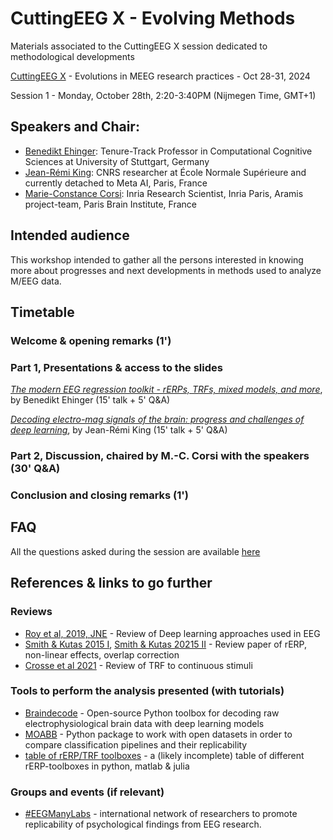 # CuttingEEG X -  Evolving Methods
Materials associated to the CuttingEEG X session dedicated to methodological developments


[CuttingEEG X](https://cuttingeegx.org/) - Evolutions in MEEG research practices - Oct 28-31, 2024


Session 1 - Monday, October 28th, 2:20-3:40PM (Nijmegen Time, GMT+1)

## Speakers and Chair:
- [Benedikt Ehinger](https://benediktehinger.de/blog/science/about-me/): Tenure-Track Professor in Computational Cognitive Sciences at University of Stuttgart, Germany
- [Jean-Rémi King](https://kingjr.github.io/): CNRS researcher at École Normale Supérieure and currently detached to Meta AI, Paris, France
- [Marie-Constance Corsi](https://marieconstance-corsi.netlify.app/): Inria Research Scientist, Inria Paris, Aramis project-team, Paris Brain Institute, France


## Intended audience
This workshop intended to gather all the persons interested in knowing more about progresses and next developments in methods used to analyze M/EEG data.



## Timetable

### Welcome & opening remarks (1')

### Part 1, Presentations & access to the slides
[*The modern EEG regression toolkit - rERPs, TRFs, mixed models, and more*](https://cloud.wirdreibei.de/s/FRAmf98Hd2BRWCw), by Benedikt Ehinger (15' talk + 5' Q&A)

[*Decoding electro-mag signals of the brain: progress and challenges of deep learning*](https://slides.com/jrking/cutting-eeg-2024), by Jean-Rémi King (15' talk + 5' Q&A)


### Part 2, Discussion, chaired by M.-C. Corsi with the speakers (30' Q&A)


### Conclusion and closing remarks (1') 


## FAQ
All the questions asked during the session are available [here](https://docs.google.com/document/d/1sAhy7a0enr__GVhxqDCuDiSAEFJ1TDZEvKXpkZGDRhA/edit?tab=t.0)


## References & links to go further
### Reviews
- [Roy et al, 2019, JNE](https://doi.org/10.1088/1741-2552/ab260c) - Review of Deep learning approaches used in EEG
- [Smith & Kutas 2015 I](https://pubmed.ncbi.nlm.nih.gov/25141770/), [Smith & Kutas 20215 II](https://onlinelibrary.wiley.com/doi/abs/10.1111/psyp.12320) - Review paper of rERP, non-linear effects, overlap correction
- [Crosse et al 2021](https://www.frontiersin.org/journals/neuroscience/articles/10.3389/fnins.2021.705621/full) - Review of TRF to continuous stimuli

### Tools to perform the analysis presented (with tutorials)
- [Braindecode](https://braindecode.org/stable/index.html) - Open-source Python toolbox for decoding raw electrophysiological brain data with deep learning models
- [MOABB](https://github.com/NeuroTechX/moabb) - Python package to work with open datasets in order to compare classification pipelines and their replicability
- [table of rERP/TRF toolboxes](rerp_toolboxes.md) - a (likely incomplete) table of different rERP-toolboxes in python, matlab & julia
  
### Groups and events (if relevant)
- [#EEGManyLabs](https://osf.io/yb3pq/wiki/home/) - international network of researchers to promote replicability of psychological findings from EEG research.


